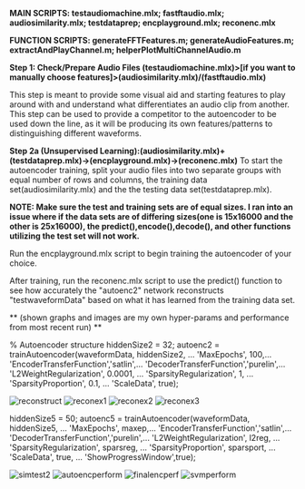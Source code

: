 
**MAIN SCRIPTS: testaudiomachine.mlx; fastftaudio.mlx; audiosimilarity.mlx; testdataprep; encplayground.mlx; reconenc.mlx**

**FUNCTION SCRIPTS: generateFFTFeatures.m; generateAudioFeatures.m; extractAndPlayChannel.m; helperPlotMultiChannelAudio.m**

**Step 1: Check/Prepare Audio Files (testaudiomachine.mlx)>[if you want to manually choose features]>(audiosimilarity.mlx)/(fastftaudio.mlx)**

This step is meant to provide some visual aid and starting features to play around with and understand what differentiates an audio clip from another. This step can be used to provide a competitor to the autoencoder to be used down the line, as it will be producing its own features/patterns to distinguishing different waveforms.

**Step 2a (Unsupervised Learning):(audiosimilarity.mlx)+(testdataprep.mlx)->(encplayground.mlx)->(reconenc.mlx)**
To start the autoencoder training, split your audio files into two separate groups with equal number of rows and columns, the training data set(audiosimilarity.mlx) and the the testing data set(testdataprep.mlx). 

**NOTE: Make sure the test and training sets are of equal sizes. I ran into an issue where if the data sets are of differing sizes(one is 15x16000 and the other is 25x16000), the predict(),encode(),decode(), and other functions utilizing the test set will not work.**

Run the encplayground.mlx script to begin training the autoencoder of your choice.

After training, run the reconenc.mlx script to use the predict() function to see how accurately the "autoenc2" network reconstructs "testwaveformData" based on what it has learned from the training data set. 

** (shown graphs and images are my own hyper-params and performance from most recent run)
**




%  Autoencoder structure
hiddenSize2 = 32;
autoenc2 = trainAutoencoder(waveformData, hiddenSize2, ...
    'MaxEpochs', 100,...
    'EncoderTransferFunction','satlin',...
     'DecoderTransferFunction','purelin',...
    'L2WeightRegularization', 0.0001, ...
    'SparsityRegularization', 1, ...
    'SparsityProportion', 0.1, ...
    'ScaleData', true);




![reconstruct](https://github.com/user-attachments/assets/59d125e0-6a50-4ba3-9a70-b66abe7893f6)
![reconex1](https://github.com/user-attachments/assets/6cbfd895-a8e6-4d03-9818-ec504e59d3cf)
![reconex2](https://github.com/user-attachments/assets/73d72e94-dae0-4e5a-b785-f61af1ca1e5f)
![reconex3](https://github.com/user-attachments/assets/e2eb4745-18aa-4027-a410-360e3bb20da0)


hiddenSize5 = 50; 
autoenc5 = trainAutoencoder(waveformData, hiddenSize5, ...
    'MaxEpochs', maxep,...
    'EncoderTransferFunction','satlin',...
     'DecoderTransferFunction','purelin',...
    'L2WeightRegularization', l2reg, ...
    'SparsityRegularization', sparsreg, ...
    'SparsityProportion', sparsport, ...
    'ScaleData', true, ...
    'ShowProgressWindow',true);


![simtest2](https://github.com/user-attachments/assets/36e4a10c-f50b-4723-af0a-212e8a393e84)
![autoencperform](https://github.com/user-attachments/assets/2380af98-91c2-45dd-b3e3-f6928ef97bb8)
![finalencperf](https://github.com/user-attachments/assets/0a6ccdad-b16d-467d-8e4a-fdf30f14714a)
![svmperform](https://github.com/user-attachments/assets/ab19c193-d16a-4ddb-92d8-1c531ba782eb)
